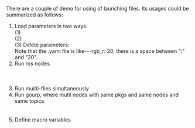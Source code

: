 There are a couple of demo for using of launching files. Its usages could be summarized as follows:  
1. Load parameters in two ways.  
   (1) <param name="" value="" type="" />   
   (2) <rosparam command="" file="$(find pkg_name)/path to the .yaml file" />  
   (3) Delete parameters: <rosparam command="" param="" />  
   Note that the .yaml file is like---rgb_r: 20, there is a space between ":" and "20".  
2. Run ros nodes.  
   <node pkg="" type="" name="" required="" args="">  
       <!-- change the topic name. Once this is applied in the turtlegame, the keycontrol will become invalid because of changed topic name. -->  
       <remap from="" to="">  
   </node>  
3. Run muilti-files simultaneously  
   <include file="$(find launch_demo)/launch/start_turtlesim.launch" />  
4. Run gourp, where mutil nodes with same pkgs and same nodes and same topics.  
   <launch>  
        <group> 
            <node /> 
        </group>  
   </launch>  
5. Define macro variables  
   <!--也可以在命令窗口手动修改宏值 roslaunch launch_demo args.launch length:=1.0 -->  
   <arg name="" default=""/>  
   <param name="" value="$(find arg arg_name)" />
   